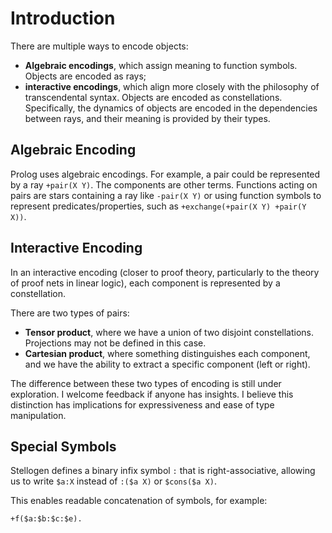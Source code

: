 # Introduction

There are multiple ways to encode objects:

- **Algebraic encodings**, which assign meaning to function symbols. Objects are
encoded as rays;
- **interactive encodings**, which align more closely with the philosophy of
transcendental syntax. Objects are encoded as constellations. Specifically,
the dynamics of objects are encoded in the dependencies between rays, and
their meaning is provided by their types.

## Algebraic Encoding

Prolog uses algebraic encodings. For example, a pair could be represented by a
ray `+pair(X Y)`. The components are other terms. Functions acting on pairs are
stars containing a ray like `-pair(X Y)` or using function symbols to represent
predicates/properties, such as `+exchange(+pair(X Y) +pair(Y X))`.

## Interactive Encoding

In an interactive encoding (closer to proof theory, particularly to the theory
of proof nets in linear logic), each component is represented by a constellation.

There are two types of pairs:

- **Tensor product**, where we have a union of two disjoint constellations.
Projections may not be defined in this case.
- **Cartesian product**, where something distinguishes each component, and we
have the ability to extract a specific component (left or right).

The difference between these two types of encoding is still under exploration.
I welcome feedback if anyone has insights. I believe this distinction has
implications for expressiveness and ease of type manipulation.

## Special Symbols

Stellogen defines a binary infix symbol `:` that is right-associative, allowing
us to write `$a:X` instead of `:($a X)` or `$cons($a X)`.

This enables readable concatenation of symbols, for example:

```
+f($a:$b:$c:$e).
```
